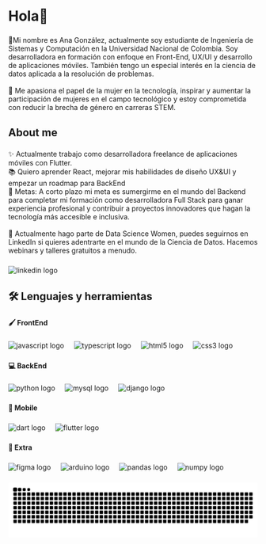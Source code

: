 <h1 align="left">Hola🫧</h1>

###

<p align="left">💠Mi nombre es Ana González, actualmente soy estudiante de Ingeniería de Sistemas y Computación en la Universidad Nacional de Colombia. Soy desarrolladora en formación con enfoque en Front-End, UX/UI y desarrollo de aplicaciones móviles. También tengo un especial interés en la ciencia de datos aplicada a la resolución de problemas.<br><br>🩵 Me apasiona el papel de la mujer en la tecnología, inspirar y aumentar la participación de mujeres en el campo tecnológico y estoy comprometida con reducir la brecha de género en carreras STEM.</p>

###

<h2 align="left">About me</h2>

###

<p align="left">✨ Actualmente trabajo como desarrolladora freelance de aplicaciones móviles con Flutter.<br>📚 Quiero aprender React, mejorar mis habilidades de diseño UX&UI y empezar un roadmap para BackEnd<br>🎯 Metas: A corto plazo mi meta es sumergirme en el mundo del Backend para completar mi formación como desarrolladora Full Stack para ganar experiencia profesional y contribuir a proyectos innovadores que hagan la tecnología más accesible e inclusiva.<br><br>🎲 Actualmente hago parte de Data Science Women, puedes seguirnos en LinkedIn si quieres adentrarte en el mundo de la Ciencia de Datos. Hacemos webinars y talleres gratuitos a menudo.</p>

###

<div align="left">
  <img src="https://raw.githubusercontent.com/maurodesouza/profile-readme-generator/master/src/assets/icons/social/linkedin/default.svg" width="52" height="40" alt="linkedin logo"  />
</div>

###

<h2 align="left">🛠 Lenguajes y herramientas</h2>

###

<h4 align="left">🖌️ FrontEnd</h4>

###

<div align="left">
  <img src="https://cdn.jsdelivr.net/gh/devicons/devicon/icons/javascript/javascript-original.svg" height="40" alt="javascript logo"  />
  <img width="12" />
  <img src="https://cdn.jsdelivr.net/gh/devicons/devicon/icons/typescript/typescript-original.svg" height="40" alt="typescript logo"  />
  <img width="12" />
  <img src="https://cdn.jsdelivr.net/gh/devicons/devicon/icons/html5/html5-original.svg" height="40" alt="html5 logo"  />
  <img width="12" />
  <img src="https://cdn.jsdelivr.net/gh/devicons/devicon/icons/css3/css3-original.svg" height="40" alt="css3 logo"  />
</div>

###

<h4 align="left">💻 BackEnd</h4>

###

<div align="left">
  <img src="https://cdn.jsdelivr.net/gh/devicons/devicon/icons/python/python-original.svg" height="40" alt="python logo"  />
  <img width="12" />
  <img src="https://cdn.jsdelivr.net/gh/devicons/devicon/icons/mysql/mysql-original.svg" height="40" alt="mysql logo"  />
  <img width="12" />
  <img src="https://cdn.jsdelivr.net/gh/devicons/devicon/icons/django/django-plain.svg" height="40" alt="django logo"  />
</div>

###

<h4 align="left">📱 Mobile</h4>

###

<div align="left">
  <img src="https://cdn.jsdelivr.net/gh/devicons/devicon/icons/dart/dart-original.svg" height="40" alt="dart logo"  />
  <img width="12" />
  <img src="https://cdn.jsdelivr.net/gh/devicons/devicon/icons/flutter/flutter-original.svg" height="40" alt="flutter logo"  />
</div>

###

<h4 align="left">🛟 Extra</h4>

###

<div align="left">
  <img src="https://cdn.jsdelivr.net/gh/devicons/devicon/icons/figma/figma-original.svg" height="40" alt="figma logo"  />
  <img width="12" />
  <img src="https://cdn.jsdelivr.net/gh/devicons/devicon/icons/arduino/arduino-original.svg" height="40" alt="arduino logo"  />
  <img width="12" />
  <img src="https://cdn.jsdelivr.net/gh/devicons/devicon/icons/pandas/pandas-original.svg" height="40" alt="pandas logo"  />
  <img width="12" />
  <img src="https://cdn.jsdelivr.net/gh/devicons/devicon/icons/numpy/numpy-original.svg" height="40" alt="numpy logo"  />
</div>

###

<img src="https://raw.githubusercontent.com/anagonzalezz/AnaGonzalez/output/snake.svg" alt="Snake animation" />

###
